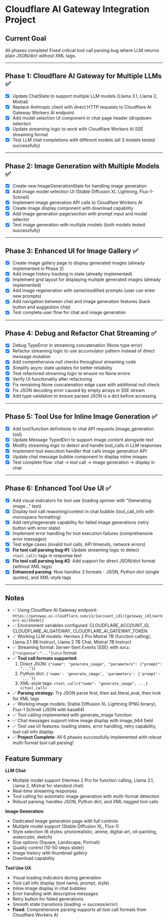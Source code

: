 # Cloudflare AI Gateway Integration Project

## Current Goal
All phases complete! Fixed critical tool call parsing bug where LLM returns plain JSON/dict without XML tags.

---

## Phase 1: Cloudflare AI Gateway for Multiple LLMs ✅
- [x] Update ChatState to support multiple LLM models (Llama 3.1, Llama 2, Mistral)
- [x] Replace Anthropic client with direct HTTP requests to Cloudflare AI Gateway Workers AI endpoint
- [x] Add model selection UI component in chat page header (dropdown selector)
- [x] Update streaming logic to work with Cloudflare Workers AI SSE streaming format
- [x] Test LLM chat completions with different models (all 3 models tested successfully)

---

## Phase 2: Image Generation with Multiple Models ✅
- [x] Create new ImageGenerationState for handling image generation
- [x] Add image model selection UI (Stable Diffusion XL Lightning, Flux-1-Schnell)
- [x] Implement image generation API calls to Cloudflare Workers AI
- [x] Create image display component with download capability
- [x] Add image generation page/section with prompt input and model selector
- [x] Test image generation with multiple models (both models tested successfully)

---

## Phase 3: Enhanced UI for Image Gallery ✅
- [x] Create image gallery page to display generated images (already implemented in Phase 2)
- [x] Add image history tracking in state (already implemented)
- [x] Implement grid layout for displaying multiple generated images (already implemented)
- [x] Add image regeneration with same/modified prompts (user can enter new prompts)
- [x] Add navigation between chat and image generation features (back button and suggestion chip)
- [x] Test complete user flow for chat and image generation

---

## Phase 4: Debug and Refactor Chat Streaming ✅
- [x] Debug TypeError in streaming concatenation (None type error)
- [x] Refactor streaming logic to use accumulator pattern instead of direct message mutation
- [x] Add comprehensive null checks throughout streaming code
- [x] Simplify async state updates for better reliability
- [x] Test refactored streaming logic to ensure no None errors
- [x] Verify UI functionality after refactoring
- [x] Fix remaining None concatenation edge case with additional null check
- [x] Fix JSON decoding error caused by empty arrays in SSE stream
- [x] Add type validation to ensure parsed JSON is a dict before accessing

---

## Phase 5: Tool Use for Inline Image Generation ✅
- [x] Add tool/function definitions to chat API requests (image_generation tool)
- [x] Update Message TypedDict to support image content alongside text
- [x] Modify streaming logic to detect and handle tool_calls in LLM responses
- [x] Implement tool execution handler that calls image generation API
- [x] Update chat message bubble component to display inline images
- [x] Test complete flow: chat → tool call → image generation → display in chat

---

## Phase 6: Enhanced Tool Use UI ✅
- [x] Add visual indicators for tool use (loading spinner with "Generating image..." text)
- [x] Display tool call reasoning/context in chat bubble (tool_call_info with monospace formatting)
- [x] Add retry/regenerate capability for failed image generations (retry button with error state)
- [x] Implement error handling for tool execution failures (comprehensive error messages)
- [x] Test edge cases (invalid tool calls, API timeouts, network errors)
- [x] **Fix tool call parsing bug #1**: Update streaming logic to detect `<tool_call>` tags in response text
- [x] **Fix tool call parsing bug #2**: Add support for direct JSON/dict format (without XML tags)
- [x] **Enhanced parsing**: Now handles 3 formats - JSON, Python dict (single quotes), and XML-style tags

---

## Notes
- ✅ Using Cloudflare AI Gateway endpoint: `https://gateway.ai.cloudflare.com/v1/{account_id}/{gateway_id}/workers-ai/{model}`
- ✅ Environment variables configured: CLOUDFLARE_ACCOUNT_ID, CLOUDFLARE_AI_GATEWAY, CLOUDFLARE_AI_GATEWAY_TOKEN
- ✅ Working LLM models: Hermes 2 Pro Mistral 7B (function calling), Llama 3.1 8B Instruct, Llama 2 7B Chat, Mistral 7B Instruct
- ✅ Streaming format: Server-Sent Events (SSE) with `data: {"response":"..."}\n\n` format
- ✅ **Tool call formats supported**: 
  1. Direct JSON: `{"name": "generate_image", "parameters": {"prompt": "..."}}`
  2. Python dict: `{'name': 'generate_image', 'parameters': {'prompt': '...'}}`
  3. XML-style tags: `<tool_call>{"name": "generate_image", ...}</tool_call>`
- ✅ **Parsing strategy**: Try JSON parse first, then ast.literal_eval, then look for XML tags
- ✅ Working image models: Stable Diffusion XL Lightning (PNG binary), Flux-1 Schnell (JSON with base64)
- ✅ Tool calling implemented with generate_image function
- ✅ Chat messages support inline image display with image_b64 field
- ✅ Tool use UI features: loading states, error handling, retry capability, tool call info display
- ✅ **Project Complete**: All 6 phases successfully implemented with robust multi-format tool call parsing!

## Feature Summary
**LLM Chat**:
- Multiple model support (Hermes 2 Pro for function calling, Llama 3.1, Llama 2, Mistral for standard chat)
- Real-time streaming responses
- Tool calling for automatic image generation with multi-format detection
- Robust parsing: handles JSON, Python dict, and XML-tagged tool calls

**Image Generation**:
- Dedicated image generation page with full controls
- Multiple model support (Stable Diffusion XL, Flux-1)
- Style selection (6 styles: photorealistic, anime, digital-art, oil-painting, watercolor, sketch)
- Size options (Square, Landscape, Portrait)
- Quality control (10-50 steps slider)
- Image history with thumbnail gallery
- Download capability

**Tool Use UX**:
- Visual loading indicators during generation
- Tool call info display (tool name, prompt, style)
- Inline image display in chat bubbles
- Error handling with descriptive messages
- Retry button for failed generations
- Smooth state transitions (loading → success/error)
- **Fixed**: Comprehensive parsing supports all tool call formats from Cloudflare Workers AI

